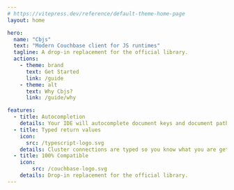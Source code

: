 ```yaml
---
# https://vitepress.dev/reference/default-theme-home-page
layout: home

hero:
  name: "Cbjs"
  text: "Modern Couchbase client for JS runtimes"
  tagline: A drop-in replacement for the official library.
  actions:
    - theme: brand
      text: Get Started
      link: /guide
    - theme: alt
      text: Why Cbjs?
      link: /guide/why

features:
  - title: Autocompletion
    details: Your IDE will autocomplete document keys and document path for sub-document operations.
  - title: Typed return values
    icon:
      src: /typescript-logo.svg
    details: Cluster connections are typed so you know what you are getting back.
  - title: 100% Compatible  
    icon: 
        src: /couchbase-logo.svg  
    details: Drop-in replacement for the official library.
---
```


